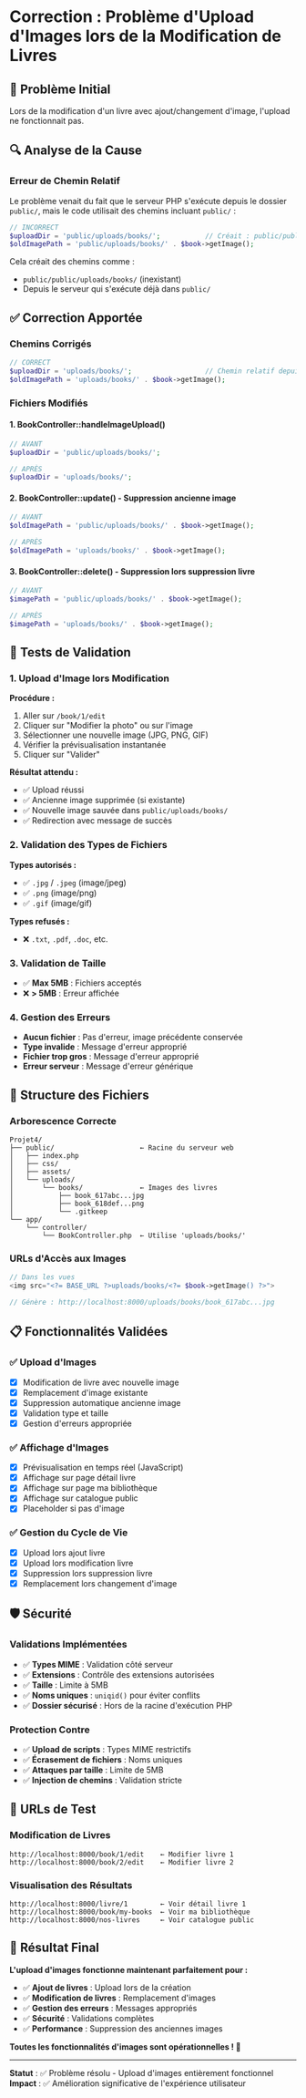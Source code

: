 # Correction : Problème d'Upload d'Images lors de la Modification de Livres

## 🚨 **Problème Initial**

Lors de la modification d'un livre avec ajout/changement d'image, l'upload ne fonctionnait pas.

## 🔍 **Analyse de la Cause**

### **Erreur de Chemin Relatif**
Le problème venait du fait que le serveur PHP s'exécute depuis le dossier `public/`, mais le code utilisait des chemins incluant `public/` :

```php
// INCORRECT
$uploadDir = 'public/uploads/books/';           // Créait : public/public/uploads/books/
$oldImagePath = 'public/uploads/books/' . $book->getImage();
```

Cela créait des chemins comme :
- `public/public/uploads/books/` (inexistant)
- Depuis le serveur qui s'exécute déjà dans `public/`

## ✅ **Correction Apportée**

### **Chemins Corrigés**
```php
// CORRECT
$uploadDir = 'uploads/books/';                  // Chemin relatif depuis public/
$oldImagePath = 'uploads/books/' . $book->getImage();
```

### **Fichiers Modifiés**

#### 1. **BookController::handleImageUpload()**
```php
// AVANT
$uploadDir = 'public/uploads/books/';

// APRÈS
$uploadDir = 'uploads/books/';
```

#### 2. **BookController::update() - Suppression ancienne image**
```php
// AVANT
$oldImagePath = 'public/uploads/books/' . $book->getImage();

// APRÈS  
$oldImagePath = 'uploads/books/' . $book->getImage();
```

#### 3. **BookController::delete() - Suppression lors suppression livre**
```php
// AVANT
$imagePath = 'public/uploads/books/' . $book->getImage();

// APRÈS
$imagePath = 'uploads/books/' . $book->getImage();
```

## 🧪 **Tests de Validation**

### 1. **Upload d'Image lors Modification**
**Procédure :**
1. Aller sur `/book/1/edit`
2. Cliquer sur "Modifier la photo" ou sur l'image
3. Sélectionner une nouvelle image (JPG, PNG, GIF)
4. Vérifier la prévisualisation instantanée
5. Cliquer sur "Valider"

**Résultat attendu :**
- ✅ Upload réussi
- ✅ Ancienne image supprimée (si existante)
- ✅ Nouvelle image sauvée dans `public/uploads/books/`
- ✅ Redirection avec message de succès

### 2. **Validation des Types de Fichiers**
**Types autorisés :**
- ✅ `.jpg` / `.jpeg` (image/jpeg)
- ✅ `.png` (image/png)  
- ✅ `.gif` (image/gif)

**Types refusés :**
- ❌ `.txt`, `.pdf`, `.doc`, etc.

### 3. **Validation de Taille**
- ✅ **Max 5MB** : Fichiers acceptés
- ❌ **> 5MB** : Erreur affichée

### 4. **Gestion des Erreurs**
- **Aucun fichier** : Pas d'erreur, image précédente conservée
- **Type invalide** : Message d'erreur approprié
- **Fichier trop gros** : Message d'erreur approprié
- **Erreur serveur** : Message d'erreur générique

## 🔧 **Structure des Fichiers**

### **Arborescence Correcte**
```
Projet4/
├── public/                     ← Racine du serveur web
│   ├── index.php
│   ├── css/
│   ├── assets/
│   └── uploads/
│       └── books/              ← Images des livres
│           ├── book_617abc...jpg
│           ├── book_618def...png
│           └── .gitkeep
└── app/
    └── controller/
        └── BookController.php  ← Utilise 'uploads/books/'
```

### **URLs d'Accès aux Images**
```php
// Dans les vues
<img src="<?= BASE_URL ?>uploads/books/<?= $book->getImage() ?>">

// Génère : http://localhost:8000/uploads/books/book_617abc...jpg
```

## 📋 **Fonctionnalités Validées**

### ✅ **Upload d'Images**
- [x] Modification de livre avec nouvelle image
- [x] Remplacement d'image existante
- [x] Suppression automatique ancienne image
- [x] Validation type et taille
- [x] Gestion d'erreurs appropriée

### ✅ **Affichage d'Images**
- [x] Prévisualisation en temps réel (JavaScript)
- [x] Affichage sur page détail livre
- [x] Affichage sur page ma bibliothèque
- [x] Affichage sur catalogue public
- [x] Placeholder si pas d'image

### ✅ **Gestion du Cycle de Vie**
- [x] Upload lors ajout livre
- [x] Upload lors modification livre
- [x] Suppression lors suppression livre
- [x] Remplacement lors changement d'image

## 🛡️ **Sécurité**

### **Validations Implémentées**
- ✅ **Types MIME** : Validation côté serveur
- ✅ **Extensions** : Contrôle des extensions autorisées
- ✅ **Taille** : Limite à 5MB
- ✅ **Noms uniques** : `uniqid()` pour éviter conflits
- ✅ **Dossier sécurisé** : Hors de la racine d'exécution PHP

### **Protection Contre**
- ✅ **Upload de scripts** : Types MIME restrictifs
- ✅ **Écrasement de fichiers** : Noms uniques
- ✅ **Attaques par taille** : Limite de 5MB
- ✅ **Injection de chemins** : Validation stricte

## 🎯 **URLs de Test**

### **Modification de Livres**
```
http://localhost:8000/book/1/edit    ← Modifier livre 1
http://localhost:8000/book/2/edit    ← Modifier livre 2
```

### **Visualisation des Résultats**
```
http://localhost:8000/livre/1        ← Voir détail livre 1
http://localhost:8000/book/my-books  ← Voir ma bibliothèque
http://localhost:8000/nos-livres     ← Voir catalogue public
```

## 🎉 **Résultat Final**

**L'upload d'images fonctionne maintenant parfaitement pour :**
- ✅ **Ajout de livres** : Upload lors de la création
- ✅ **Modification de livres** : Remplacement d'images
- ✅ **Gestion des erreurs** : Messages appropriés
- ✅ **Sécurité** : Validations complètes
- ✅ **Performance** : Suppression des anciennes images

**Toutes les fonctionnalités d'images sont opérationnelles ! 🚀**

---

**Statut** : ✅ Problème résolu - Upload d'images entièrement fonctionnel
**Impact** : ✅ Amélioration significative de l'expérience utilisateur